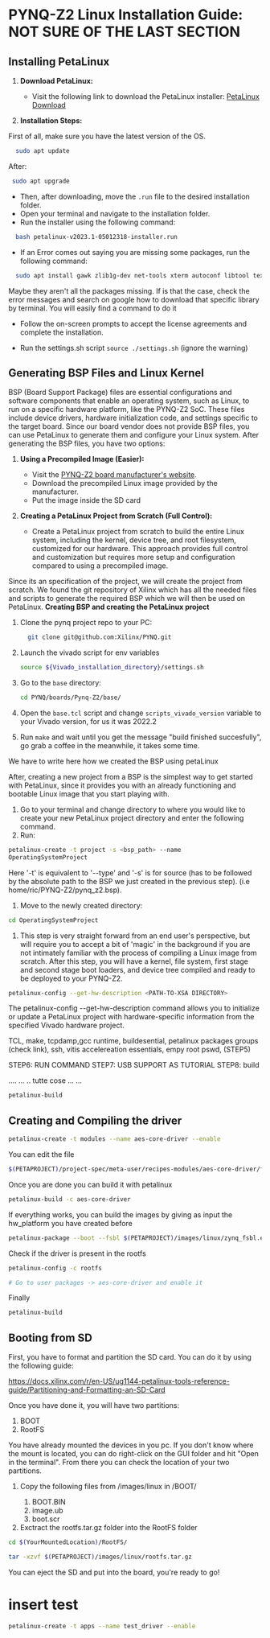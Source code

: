 # PYNQ-Z2 Linux Installation Guide: NOT SURE OF THE LAST SECTION

## Installing PetaLinux

1. **Download PetaLinux:**
   - Visit the following link to download the PetaLinux installer:
     [PetaLinux Download](https://www.xilinx.com/member/forms/download/xef.html?filename=petalinux-v2023.1-05012318-installer.run)

2. **Installation Steps:**

First of all, make sure you have the latest version of the OS.

```bash
  sudo apt update
```
After:
 ```bash
  sudo apt upgrade
```
- Then, after downloading, move the `.run` file to the desired installation folder.
- Open your terminal and navigate to the installation folder.
- Run the installer using the following command:
```bash
  bash petalinux-v2023.1-05012318-installer.run
```

- If an Error comes out saying you are missing some packages, run the following command:
```bash
  sudo apt install gawk zlib1g-dev net-tools xterm autoconf libtool texinfo gcc-multilib 
```
Maybe they aren't all the packages missing. If is that the case, check the error messages and search on google how to download that specific library by terminal. You will easily find a command to do it

- Follow the on-screen prompts to accept the license agreements and complete the installation.

- Run the settings.sh script `source ./settings.sh` (ignore the warning)

## Generating BSP Files and Linux Kernel

BSP (Board Support Package) files are essential configurations and software components that enable an operating system, such as Linux, to run on a specific hardware platform, like the PYNQ-Z2 SoC. These files include device drivers, hardware initialization code, and settings specific to the target board.
Since our board vendor does not provide BSP files, you can use PetaLinux to generate them and configure your Linux system. After generating the BSP files, you have two options:

1. **Using a Precompiled Image (Easier):**
   - Visit the [PYNQ-Z2 board manufacturer's website](http://www.pynq.io/board.html).
   - Download the precompiled Linux image provided by the manufacturer.
   - Put the image inside the SD card

2. **Creating a PetaLinux Project from Scratch (Full Control):**
   -  Create a PetaLinux project from scratch to build the entire Linux system, including the kernel, device tree, and root filesystem, customized for our hardware. This approach provides full control and customization but requires more setup and configuration compared to using a precompiled image.


Since its an specification of the project, we  will create the project from scratch. We found the git repository of Xilinx which has all the needed files and scripts to generate the required BSP which we will then be used on PetaLinux.
**Creating BSP and creating the PetaLinux project**
1. Clone the pynq project repo to your PC:
   ```bash
     git clone git@github.com:Xilinx/PYNQ.git
2. Launch the vivado script for env variables

   ```bash
   source ${Vivado_installation_directory}/settings.sh
   ```
3. Go to the `base` directory:
   ```bash
   cd PYNQ/boards/Pynq-Z2/base/
   ```
4. Open the `base.tcl` script and change `scripts_vivado_version` variable to your Vivado version, for us it was 2022.2
5. Run `make` and wait until you get the message "build finished succesfully", go grab a coffee in the meanwhile, it takes some time.



We have to write here how we created the BSP using petaLinux

After, creating a new project from a BSP is the simplest way to get started with PetaLinux, since it provides you with an already functioning and bootable Linux image that you start playing with.
1. Go to your terminal and change directory to where you would like to create your new PetaLinux project directory and enter the following command.
2. Run:

```bash
petalinux-create -t project -s <bsp_path> --name 
OperatingSystemProject
```

Here '-t' is equivalent to '--type' and '-s' is for source (has to be followed by the absolute path to the BSP we just created in the previous step). (i.e home/ric/PYNQ-Z2/pynq_z2.bsp).

1. Move to the newly created directory:
```bash
cd OperatingSystemProject
```

1. This step is very straight forward from an end user's perspective, but will require you to accept a bit of 'magic' in the background if you are not intimately familiar with the process of compiling a Linux image from scratch. After this step, you will have a kernel, file system, first stage and second stage boot loaders, and device tree compiled and ready to be deployed to your PYNQ-Z2.

```bash
petalinux-config --get-hw-description <PATH-TO-XSA DIRECTORY>
```
The petalinux-config --get-hw-description command allows you to initialize or update a PetaLinux project with hardware-specific information from the specified Vivado hardware project.

TCL, make, tcpdamp,gcc runtime, buildesential, petalinux packages groups (check link), ssh, vitis accelereation essentials, empy root pswd,  (STEP5)

STEP6: RUN COMMAND
STEP7: USB SUPPORT AS TUTORIAL
STEP8: build
 
....
...
..
tutte cose
...
...


 ```bash
 petalinux-build
 ```

 ## Creating and Compiling the driver

 ```bash
 petalinux-create -t modules --name aes-core-driver --enable
 ```

 You can edit the file

 ```bash
 $(PETAPROJECT)/project-spec/meta-user/recipes-modules/aes-core-driver/files/aes-core-driver.c
 ```

 Once you are done you can build it with petalinux

 ```bash
 petalinux-build -c aes-core-driver
 ```

 If everything works, you can build the images by giving as input the hw_platform you have created before

 ```bash
 petalinux-package --boot --fsbl $(PETAPROJECT)/images/linux/zynq_fsbl.elf --fpga $(VIVADO-HW-PATH)/hw_platform_300923/hw_platform/hw_platform.runs/impl_1/hw_platform_wrapper.bit --uboot --force
 ```

 Check if the driver is present in the rootfs

 ```bash
 petalinux-config -c rootfs

 # Go to user packages -> aes-core-driver and enable it
 ```

Finally

```bash
petalinux-build
```

## Booting from SD

First, you have to format and partition the SD card. You can do it by using the following guide:

https://docs.xilinx.com/r/en-US/ug1144-petalinux-tools-reference-guide/Partitioning-and-Formatting-an-SD-Card

Once you have done it, you will have two partitions:
1. BOOT
2. RootFS

You have already mounted the devices in you pc. If you don't know where the mount is located, you can do right-click on the GUI folder and hit "Open in the terminal". From there you can check the location of your two partitions.

1. Copy the following files from <PETAPROJECT>/images/linux in /BOOT/
   1. BOOT.BIN
   2. image.ub
   3. boot.scr
2. Exctract the rootfs.tar.gz folder into the RootFS folder
```bash
cd $(YourMountedLocation)/RootFS/

tar -xzvf $(PETAPROJECT)/images/linux/rootfs.tar.gz
```

You can eject the SD and put into the board, you're ready to go!


# insert test

 ```bash
 petalinux-create -t apps --name test_driver --enable
 ```